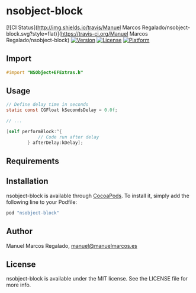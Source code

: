 # nsobject-block

[![CI Status](http://img.shields.io/travis/Manuel Marcos Regalado/nsobject-block.svg?style=flat)](https://travis-ci.org/Manuel Marcos Regalado/nsobject-block)
[![Version](https://img.shields.io/cocoapods/v/nsobject-block.svg?style=flat)](http://cocoapods.org/pods/nsobject-block)
[![License](https://img.shields.io/cocoapods/l/nsobject-block.svg?style=flat)](http://cocoapods.org/pods/nsobject-block)
[![Platform](https://img.shields.io/cocoapods/p/nsobject-block.svg?style=flat)](http://cocoapods.org/pods/nsobject-block)

## Import

```objective-c
#import "NSObject+EFExtras.h"
```

## Usage

```objective-c
// Define delay time in seconds 
static const CGFloat kSecondsDelay = 0.0f;

// ...

[self performBlock:^{
            // Code run after delay
        } afterDelay:kDelay];
```

## Requirements

## Installation

nsobject-block is available through [CocoaPods](http://cocoapods.org). To install
it, simply add the following line to your Podfile:

```ruby
pod "nsobject-block"
```

## Author

Manuel Marcos Regalado, manuel@manuelmarcos.es

## License

nsobject-block is available under the MIT license. See the LICENSE file for more info.
